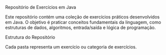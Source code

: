 Repositório de Exercícios em Java

Este repositório contém uma coleção de exercícios práticos desenvolvidos em Java. O objetivo é praticar conceitos fundamentais da linguagem, como estruturas de dados, algoritmos, entrada/saída e lógica de programação.

Estrutura do Repositório

Cada pasta representa um exercício ou categoria de exercícios.

